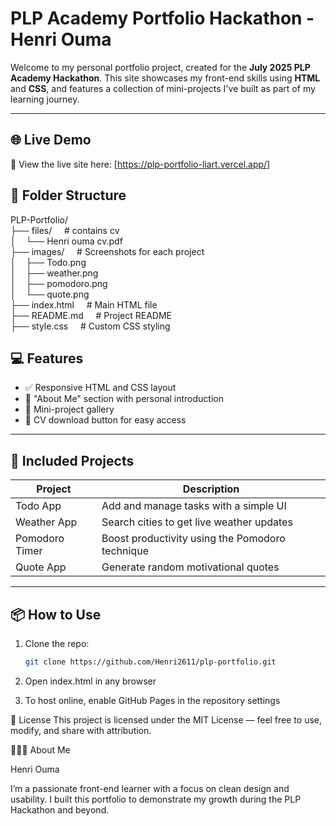 # PLP Academy Portfolio Hackathon - Henri Ouma

Welcome to my personal portfolio project, created for the **July 2025 PLP Academy Hackathon**. This site showcases my front-end skills using **HTML** and **CSS**, and features a collection of mini-projects I've built as part of my learning journey.

---

## 🌐 Live Demo

🚀 View the live site here: [https://plp-portfolio-liart.vercel.app/]

## 📁 Folder Structure
PLP-Portfolio/<br>
├── files/ &nbsp;&nbsp;&nbsp;&nbsp;# contains cv<br>
│&nbsp;&nbsp;&nbsp;&nbsp;└── Henri ouma cv.pdf<br>
├── images/ &nbsp;&nbsp;&nbsp;&nbsp;# Screenshots for each project<br>
│&nbsp;&nbsp;&nbsp;&nbsp;├── Todo.png<br>
│&nbsp;&nbsp;&nbsp;&nbsp;├── weather.png<br>
│&nbsp;&nbsp;&nbsp;&nbsp;├── pomodoro.png<br>
│&nbsp;&nbsp;&nbsp;&nbsp;└── quote.png<br>
├── index.html &nbsp;&nbsp;&nbsp;&nbsp;# Main HTML file<br>
├── README.md &nbsp;&nbsp;&nbsp;&nbsp;# Project README<br>
├── style.css &nbsp;&nbsp;&nbsp;&nbsp;# Custom CSS styling<br>




## 💻 Features

- ✅ Responsive HTML and CSS layout
- 🧠 "About Me" section with personal introduction
- 📂 Mini-project gallery 
- 📄 CV download button for easy access

---

## 🧩 Included Projects

| Project        | Description                                      |
|----------------|--------------------------------------------------|
| Todo App       | Add and manage tasks with a simple UI           |
| Weather App    | Search cities to get live weather updates       |
| Pomodoro Timer | Boost productivity using the Pomodoro technique |
| Quote App      | Generate random motivational quotes             |

---

## 📦 How to Use

1. Clone the repo:
   ```bash
   git clone https://github.com/Henri2611/plp-portfolio.git

2. Open index.html in any browser

3. To host online, enable GitHub Pages in the repository settings

📄 License
This project is licensed under the MIT License — feel free to use, modify, and share with attribution.

🙋🏽‍♂️ About Me<br>

Henri Ouma

I’m a passionate front-end learner with a focus on clean design and usability. I built this portfolio to demonstrate my growth during the PLP Hackathon and beyond.



